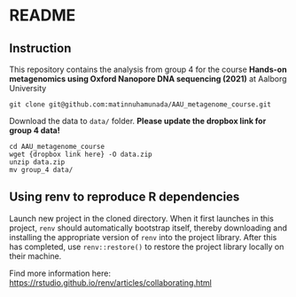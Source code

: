 # README

## Instruction
This repository contains the analysis from group 4 for the course **Hands-on metagenomics using Oxford Nanopore DNA sequencing (2021)** at Aalborg University

```{bash}
git clone git@github.com:matinnuhamunada/AAU_metagenome_course.git
```

Download the data to `data/` folder. **Please update the dropbox link for group 4 data!**

```{bash}
cd AAU_metagenome_course
wget {dropbox link here} -O data.zip
unzip data.zip
mv group_4 data/
```

## Using renv to reproduce R dependencies

Launch new project in the cloned directory. When it first launches in this project, `renv` should automatically bootstrap itself, thereby downloading and installing the appropriate version of `renv` into the project library. After this has completed, use `renv::restore()` to restore the project library locally on their machine.

Find more information here: https://rstudio.github.io/renv/articles/collaborating.html